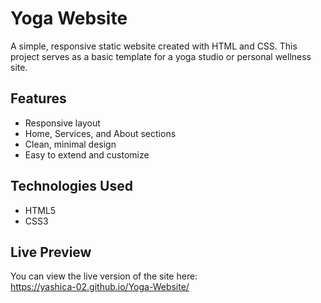 # Yoga Website

A simple, responsive static website created with HTML and CSS. This project serves as a basic template for a yoga studio or personal wellness site.

## Features

- Responsive layout
- Home, Services, and About sections
- Clean, minimal design
- Easy to extend and customize

## Technologies Used

- HTML5
- CSS3

## Live Preview

You can view the live version of the site here:  
https://yashica-02.github.io/Yoga-Website/
